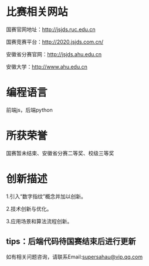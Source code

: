 # 比赛相关网站
国赛官网地址：http://jsjds.ruc.edu.cn

国赛竞赛平台：http://2020.jsjds.com.cn/

安徽省分赛官网：http://jsjds.ahu.edu.cn

安徽大学：http://www.ahu.edu.cn
# 编程语言
前端js，后端python
# 所获荣誉
国赛暂未结束、安徽省分赛二等奖、校级三等奖
# 创新描述
1.引入“数字指纹”概念并加以创新。

2.技术创新与优化。

3.应用场景和算法流程创新。

## tips：后端代码待国赛结束后进行更新

如有相关问题咨询，请联系Email:supersahau@vip.qq.com
